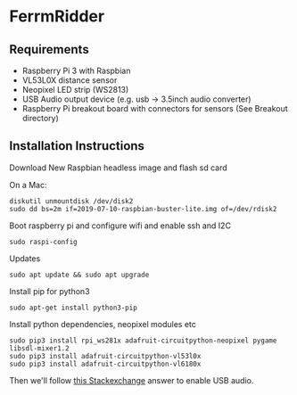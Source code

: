 # FerrmRidder

## Requirements

* Raspberry Pi 3 with Raspbian
* VL53L0X distance sensor
* Neopixel LED strip (WS2813)
* USB Audio output device (e.g. usb -> 3.5inch audio converter)
* Raspberry Pi breakout board with connectors for sensors (See Breakout directory)

## Installation Instructions

Download New Raspbian headless image and flash sd card

On a Mac:

```
diskutil unmountdisk /dev/disk2
sudo dd bs=2m if=2019-07-10-raspbian-buster-lite.img of=/dev/rdisk2
```

Boot raspberry pi and configure wifi and enable ssh and I2C

```
sudo raspi-config
```

Updates

```
sudo apt update && sudo apt upgrade
```

Install pip for python3
```
sudo apt-get install python3-pip
```


Install python dependencies, neopixel modules etc

```
sudo pip3 install rpi_ws281x adafruit-circuitpython-neopixel pygame libsdl-mixer1.2
sudo pip3 install adafruit-circuitpython-vl53l0x
sudo pip3 install adafruit-circuitpython-vl6180x
```

Then we'll follow [this Stackexchange](https://raspberrypi.stackexchange.com/questions/80072/how-can-i-use-an-external-usb-sound-card-and-set-it-as-default) answer to enable USB audio.




